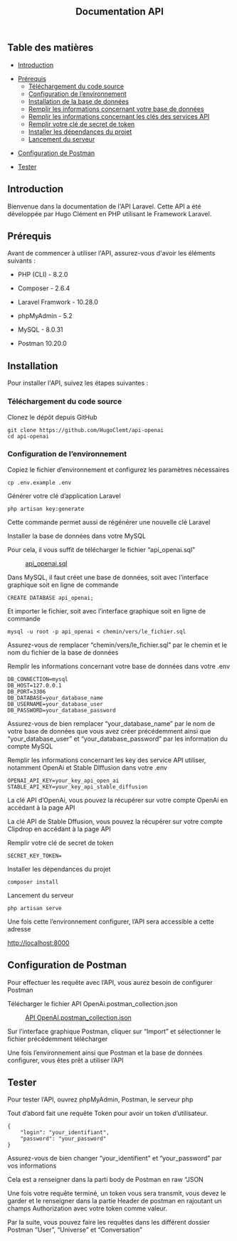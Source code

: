 <body><article id="7bd90ddd-ecf4-4ecc-b564-980d00a7d686" class="page sans"><header><h1 class="page-title">Documentation API</h1><p class="page-description"></p></header><div class="page-body"><p id="643132c3-9e9c-487f-a9fa-c298a616346d" class="">
</p><h2 id="bf92f553-d043-4176-a5e9-de4d00e07202" class="">Table des matières</h2><ul id="69a7dc75-fdd4-44d0-a2fb-3c73734407f6" class="bulleted-list"><li style="list-style-type:disc"><a href="notion://www.notion.so/Documentation-API-7bd90dddecf44eccb564980d00a7d686#introduction">Introduction</a></li></ul><ul id="3853fb94-8522-46ff-8cbf-f484e3217b5c" class="bulleted-list"><li style="list-style-type:disc"><a href="notion://www.notion.so/Documentation-API-7bd90dddecf44eccb564980d00a7d686#pr%C3%A9requis">Prérequis</a><ul id="abbb9f8a-4b00-49ce-bb72-ffe95ab91b56" class="bulleted-list"><li style="list-style-type:circle"><a href="notion://www.notion.so/Documentation-API-7bd90dddecf44eccb564980d00a7d686#t%C3%A9l%C3%A9chargement-du-code-source">Téléchargement du code source</a></li></ul><ul id="b10c5ada-ee95-4600-a85a-da11c0013dcb" class="bulleted-list"><li style="list-style-type:circle"><a href="notion://www.notion.so/Documentation-API-7bd90dddecf44eccb564980d00a7d686#configuration-de-lenvironnement">Configuration de l’environnement</a></li></ul><ul id="0ffad38d-933a-41e6-b129-bb77eaac653c" class="bulleted-list"><li style="list-style-type:circle"><a href="notion://www.notion.so/Documentation-API-7bd90dddecf44eccb564980d00a7d686#installation-de-la-base-de-donn%C3%A9es">Installation de la base de données</a></li></ul><ul id="9ec10270-f18b-4d45-aa78-0388c7c6855a" class="bulleted-list"><li style="list-style-type:circle"><a href="notion://www.notion.so/Documentation-API-7bd90dddecf44eccb564980d00a7d686#remplir-les-informations-concernant-votre-base-de-donn%C3%A9es">Remplir les informations concernant votre base de données</a></li></ul><ul id="e73f2f1e-5440-4c02-89a8-4017f86483f8" class="bulleted-list"><li style="list-style-type:circle"><a href="notion://www.notion.so/Documentation-API-7bd90dddecf44eccb564980d00a7d686#remplir-les-informations-concernant-les-cl%C3%A9s-des-services-api">Remplir les informations concernant les clés des services API</a></li></ul><ul id="8930c073-abe6-4396-932a-d5661651ae4d" class="bulleted-list"><li style="list-style-type:circle"><a href="notion://www.notion.so/Documentation-API-7bd90dddecf44eccb564980d00a7d686#remplir-votre-cl%C3%A9-de-secret-de-token">Remplir votre clé de secret de token</a></li></ul><ul id="3f44f429-b14a-4b73-adb9-e72eeb516cb2" class="bulleted-list"><li style="list-style-type:circle"><a href="notion://www.notion.so/Documentation-API-7bd90dddecf44eccb564980d00a7d686#installer-les-d%C3%A9pendances-du-projet">Installer les dépendances du projet</a></li></ul><ul id="97a8fb33-eeea-4d60-b7a2-e782a25aee7a" class="bulleted-list"><li style="list-style-type:circle"><a href="notion://www.notion.so/Documentation-API-7bd90dddecf44eccb564980d00a7d686#lancement-du-serveur">Lancement du serveur</a></li></ul></li></ul><ul id="3d5f16c9-b2bb-4d30-bfee-733eb19289ea" class="bulleted-list"><li style="list-style-type:disc"><a href="notion://www.notion.so/Documentation-API-7bd90dddecf44eccb564980d00a7d686#configuration-de-postman">Configuration de Postman</a></li></ul><ul id="c5488573-0a49-4ff0-9f85-87e5576f2b07" class="bulleted-list"><li style="list-style-type:disc"><a href="notion://www.notion.so/Documentation-API-7bd90dddecf44eccb564980d00a7d686#tester">Tester</a></li></ul><h2 id="c89482c2-2f33-4ac1-b09b-6efa29a8a8d0" class="">Introduction</h2><p id="d7e3045a-897b-4d71-afd4-77357e320ddb" class="">Bienvenue dans la documentation de l&#x27;API Laravel. Cette API a été développée par Hugo Clément en PHP utilisant le Framework Laravel.</p><h2 id="bb1dc1b9-b3f7-483d-828e-b4a83623df60" class="">Prérequis</h2><p id="d02c57f8-9b96-4c2b-9568-2d7ebeb53049" class="">Avant de commencer à utiliser l&#x27;API, assurez-vous d&#x27;avoir les éléments suivants :</p><ul id="1c284bff-4fdd-458c-941b-09df4633b793" class="bulleted-list"><li style="list-style-type:disc">PHP (CLI) - 8.2.0</li></ul><ul id="033d4ae1-2d2b-4248-8676-957e76eeecf0" class="bulleted-list"><li style="list-style-type:disc">Composer - 2.6.4</li></ul><ul id="8180e88f-983a-477d-9dd6-8b89b5b3b2e9" class="bulleted-list"><li style="list-style-type:disc">Laravel Framwork - 10.28.0</li></ul><ul id="cbd870b3-d477-4f98-b517-5ebc212389e8" class="bulleted-list"><li style="list-style-type:disc">phpMyAdmin - 5.2</li></ul><ul id="c6ddd909-d7ab-47e8-adb0-35d5dbc40049" class="bulleted-list"><li style="list-style-type:disc">MySQL - 8.0.31</li></ul><ul id="23c128c1-4094-46b9-abc2-9d97711648bc" class="bulleted-list"><li style="list-style-type:disc">Postman 10.20.0</li></ul><h2 id="f3f3aeea-4e45-498a-8bf5-6f14adea0813" class="">Installation</h2><p id="00e13d11-c777-41bb-9f27-4b60e2446736" class="">Pour installer l&#x27;API, suivez les étapes suivantes :</p><h3 id="c495130f-2957-4e24-abca-ff120356bbb5" class="">Téléchargement du code source</h3><p id="d922eb8e-2b75-4275-89a0-23c71f9afbbd" class="">Clonez le dépôt depuis GitHub</p><pre id="07d794e8-422b-4b8e-bfe2-b6babe48f396" class="code code-wrap"><code>git clone https://github.com/HugoClemt/api-openai
cd api-openai</code></pre><h3 id="9a0cee8a-7813-46f6-b722-e7cd052511e1" class="">Configuration de l’environnement</h3><p id="3f0cc4be-db30-40b1-a5ba-0d432447940f" class="">Copiez le fichier d’environnement et configurez les paramètres nécessaires</p><pre id="c422e9e4-8e7b-472e-aadb-c1e52de58001" class="code"><code>cp .env.example .env</code></pre><p id="1a5cd142-2f9d-4670-a952-1ab110e0d925" class="">
</p><p id="d087d9ce-d007-47a7-bf7a-ad0650b1c15f" class="">Générer votre clé d’application Laravel</p><pre id="42352a90-a172-4348-bc39-8b46d6f5f283" class="code"><code>php artisan key:generate</code></pre><p id="f2a0c411-cc3d-43fa-a02a-6aeffc23bce2" class="">Cette commande permet aussi de régénérer une nouvelle clé Laravel</p><p id="6f14e0a1-c45c-42e9-aa25-d723e768bbf3" class="">
</p><p id="d965f9f1-cd02-4fcb-8d5b-bcb9fd54a67e" class="">Installer la base de données dans votre MySQL<div class="indented"><p id="13e9dee8-3406-474d-80e4-133b1fb8a0a3" class="">Pour cela, il vous suffit de télécharger le fichier “api_openai.sql”</p><figure id="a0212629-86f6-42f5-b632-d40448d740bd"><div class="block-color-gray_background source"><a href="api_openai.sql">api_openai.sql</a></div></figure><p id="619848c3-e1b0-49b4-a303-808aa84f7aca" class="">
</p><p id="20cbaf8e-0d8f-4521-aa14-485f7375679d" class="">Dans MySQL, il faut créet une base de données, soit avec l’interface graphique soit en ligne de commande</p><pre id="77b6cc10-f0cf-42e3-ba6f-af3298a1d61e" class="code"><code>CREATE DATABASE api_openai;</code></pre><p id="b742f95c-8350-47a6-b7da-4bc45603a8f6" class="">
</p><p id="e76fb6f6-60c7-4fea-a6ca-3c6460120a85" class="">Et importer le fichier, soit avec l’interface graphique soit en ligne de commande</p><pre id="175abfe4-dbbd-4614-a7a0-ea1f00d4a40b" class="code"><code>mysql -u root -p api_openai &lt; chemin/vers/le_fichier.sql</code></pre><p id="7fa3ff21-2c2e-4ac9-9085-bab4cecf97d2" class="">Assurez-vous de remplacer “chemin/vers/le_fichier.sql” par le chemin et le nom du fichier de la base de données</p><p id="d1788789-4d74-4142-a3a3-733d07479cb3" class="">
</p></div></p><p id="aa698736-aed2-460b-9edb-f49aa8107204" class="">Remplir les informations concernant votre base de données dans votre .env</p><pre id="d420d351-34f4-40b9-aef9-a7109be3ced6" class="code"><code>DB_CONNECTION=mysql
DB_HOST=127.0.0.1
DB_PORT=3306
DB_DATABASE=your_database_name
DB_USERNAME=your_database_user
DB_PASSWORD=your_database_password</code></pre><p id="7a730ea1-9709-4ea2-a4b0-0fb1bbf7e61f" class="">Assurez-vous de bien remplacer “your_database_name” par le nom de votre base de données que vous avez créer précédemment ainsi que “your_database_user” et “your_database_password” par les information du compte MySQL</p><p id="9f73a548-30a5-491e-b435-3c26bab06a6e" class="">
</p><p id="b76248f4-5867-4f5f-8437-988e50a4fb25" class="">Remplir les informations concernant les key des service API utiliser, notamment OpenAi et Stable DIffusion dans votre .env</p><pre id="3a99dc56-bd41-4510-9e44-c804362f7a70" class="code"><code>OPENAI_API_KEY=your_key_api_open_ai
STABLE_API_KEY=your_key_api_stable_diffusion</code></pre><p id="69ad7575-8160-4f12-b2a7-8cebd75159c1" class="">La clé API d’OpenAi, vous pouvez la récupérer sur votre compte OpenAi en accédant à la page API</p><p id="c9b9ba54-a1bb-4c26-82ba-0884234fc9f1" class="">La clé API de Stable Dffusion, vous pouvez la récupérer sur votre compte Clipdrop en accédant à la page API</p><p id="6944e2de-37f0-4441-b83a-82cf7b83d60f" class="">
</p><p id="72db1290-09d4-4d78-bd97-d29149eabb93" class="">Remplir votre clé de secret de token</p><pre id="c71b62c5-f990-4647-8321-c013aa901048" class="code"><code>SECRET_KEY_TOKEN=</code></pre><p id="10b87d31-c2e0-404e-ac2c-c4e6e845108c" class="">
</p><p id="664b998c-a9c5-4d23-8074-d76a1560cf80" class="">Installer les dépendances du projet</p><pre id="9e922821-74e1-46b3-b0be-ed5170a8c71a" class="code"><code>composer install</code></pre><p id="a105fc46-0ade-4ebc-9e8f-fa789ed783ed" class="">
</p><p id="cf13a860-a1b9-4fbf-ad09-ae42a4e8267a" class="">Lancement du serveur</p><pre id="7b726829-515c-4a36-94c9-d5913c6b0cdd" class="code"><code>php artisan serve</code></pre><p id="a77084d3-f0bf-4c6b-9315-73d9d4f1555d" class="">
</p><p id="f996910e-c2d9-462d-819c-098618d0e7b4" class="">Une fois cette l’environnement configurer, l’API sera accessible a cette adresse </p><p id="3eac4cd2-9b4d-4836-9592-1cf7f9b1c2e7" class=""><a href="http://localhost:8000">http://localhost:8000</a></p><p id="09c10486-73a0-413a-b92a-da51e3b3c1f2" class="">
</p><h2 id="92916420-42a2-4c19-b8d3-a698f48fed4a" class="">Configuration de Postman</h2><p id="f64da3bc-4ff1-4aeb-8817-3847eaae32f1" class="">Pour effectuer les requête avec l’API, vous aurez besoin de configurer Postman</p><p id="d10a2079-55d9-4d88-8cd2-78b8034a8565" class="">
</p><p id="86a25dda-2fca-477d-9654-27a0c3bdb8e6" class="">Télécharger le fichier API OpenAi.postman_collection.json</p><figure id="650b1323-8c57-470f-87c4-ab7fabc2a0c1"><div class="block-color-gray_background source"><a href="API_OpenAI.postman_collection.json">API OpenAI.postman_collection.json</a></div></figure><p id="b52476ad-de4f-4474-ba00-133b438fd5c3" class="">
</p><p id="1a538842-bd34-47b9-bcbf-69bba2a68f83" class="">Sur l’interface graphique Postman, cliquer sur “Import” et sélectionner le fichier précédemment télécharger</p><p id="c699861c-ff7f-4f07-98b2-5080961b1f03" class="">
</p><p id="38a01aca-ae02-4d86-8242-0df8f0e8a036" class="">Une fois l’environnement ainsi que Postman et la base de données configurer, vous êtes prêt a utiliser l’API</p><h2 id="1c4d225d-9729-4f13-8fe5-c55e9cc5c972" class="">Tester</h2><p id="d141b731-5218-4a17-b29b-f35bbe47e55b" class="">Pour tester l’API, ouvrez phpMyAdmin, Postman, le serveur php</p><p id="c6cf6732-1e38-4671-ab4e-a09d6e57ec23" class="">
</p><p id="3830fcb1-a781-445f-a05c-459b3dbdf4b3" class="">Tout d’abord fait une requête Token pour avoir un token d’utilisateur.</p><pre id="13f98316-082c-4312-88b5-2a4812206a22" class="code"><code>{
    &quot;login&quot;: &quot;your_identifiant&quot;,
    &quot;password&quot;: &quot;your_password&quot;
}</code></pre><p id="fc14005c-8f6c-47a8-9e85-5ad4e79ba08b" class="">Assurez-vous de bien changer “your_identifient” et “your_password” par vos informations</p><p id="47b29dcd-a14b-45a0-a0a7-88a52b91f07d" class="">Cela est a renseigner dans la parti body de Postman en raw “JSON</p><p id="b32abdb5-fe60-47fb-8edc-416ced7492e7" class="">
</p><p id="2397f914-61c1-4eaf-b790-1b3d68845f56" class="">Une fois votre requête terminé, un token vous sera transmit, vous devez le garder et le renseigner dans la partie Header de postman en rajoutant un champs Authorization avec votre token comme valeur.</p><p id="4f4e2a51-f570-408c-af95-01eadef59343" class="">
</p><p id="f9cb054e-676b-4479-a46a-a4fe10bef3a3" class="">Par la suite, vous pouvez faire les requêtes dans les différent dossier Postman “User”, “Universe” et “Conversation”</p><p id="ee6ceed5-021d-4c24-8900-1ee10bd91350" class="">
</p><p id="f055eff1-772b-4bde-ad7e-bffd959f78f2" class="">
</p><p id="1118cbe3-14b2-42f1-b5a1-1f66ff390d37" class="">
</p></div></article><span class="sans" style="font-size:14px;padding-top:2em"></span></body></html>
